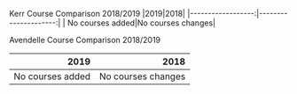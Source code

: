 Kerr Course Comparison 2018/2019
|2019|2018|
|------------------:|---------------------:|
| No courses added|No courses changes|


Avendelle Course Comparison 2018/2019

|2019|2018|
|------------------:|---------------------:|
| No courses added|No courses changes|


<!--stackedit_data:
eyJoaXN0b3J5IjpbLTU0NDkwNDAwNl19
-->
